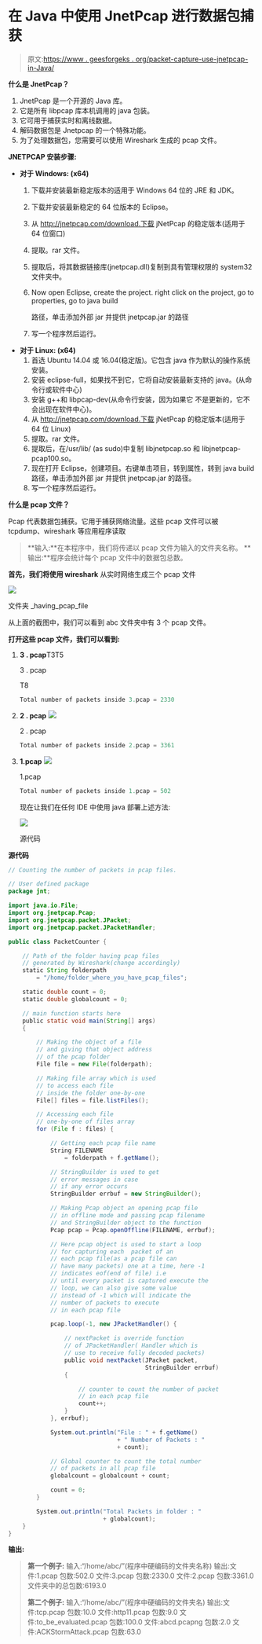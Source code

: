 # 在 Java 中使用 JnetPcap 进行数据包捕获

> 原文:[https://www . geesforgeks . org/packet-capture-use-jnetpcap-in-Java/](https://www.geeksforgeeks.org/packet-capturing-using-jnetpcap-in-java/)

**什么是 JnetPcap？**

1.  JnetPcap 是一个开源的 Java 库。
2.  它是所有 libpcap 库本机调用的 java 包装。
3.  它可用于捕获实时和离线数据。
4.  解码数据包是 Jnetpcap 的一个特殊功能。
5.  为了处理数据包，您需要可以使用 Wireshark 生成的 pcap 文件。

**JNETPCAP 安装步骤:**

*   **对于 Windows: (x64)**
    1.  下载并安装最新稳定版本的适用于 Windows 64 位的 JRE 和 JDK。
    2.  下载并安装最新稳定的 64 位版本的 Eclipse。
    3.  从 http://jnetpcap.com/download.下载 jNetPcap 的稳定版本(适用于 64 位窗口)
    4.  提取。rar 文件。
    5.  提取后，将其数据链接库(jnetpcap.dll)复制到具有管理权限的 system32 文件夹中。
    6.  Now open Eclipse, create the project. right click on the project, go to properties, go to java build

        路径，单击添加外部 jar 并提供 jnetpcap.jar 的路径

    7.  写一个程序然后运行。
*   **对于 Linux: (x64)**
    1.  首选 Ubuntu 14.04 或 16.04(稳定版)。它包含 java 作为默认的操作系统安装。
    2.  安装 eclipse-full，如果找不到它，它将自动安装最新支持的 java。(从命令行或软件中心)
    3.  安装 g++和 libpcap-dev(从命令行安装，因为如果它
        不是更新的，它不会出现在软件中心)。
    4.  从 http://jnetpcap.com/download.下载 jNetPcap 的稳定版本(适用于 64 位 Linux)
    5.  提取。rar 文件。
    6.  提取后，在/usr/lib/ (as sudo)中复制 libjnetpcap.so 和 libjnetpcap-pcap100.so。
    7.  现在打开 Eclipse，创建项目。右键单击项目，转到属性，转到 java build
        路径，单击添加外部 jar 并提供 jnetpcap.jar 的路径。
    8.  写一个程序然后运行。

**什么是 pcap 文件？**

Pcap 代表数据包捕获。它用于捕获网络流量。这些 pcap 文件可以被 tcpdump、wireshark 等应用程序读取

> **输入:**在本程序中，我们将传递以 pcap 文件为输入的文件夹名称。
> **输出:**程序会统计每个 pcap 文件中的数据包总数。

**首先，我们将使用 wireshark** 从实时网络生成三个 pcap 文件

![](img/74d6ba4671d7ba90124b7078745fe178.png)

文件夹 _having_pcap_file

从上面的截图中，我们可以看到 abc 文件夹中有 3 个 pcap 文件。

**打开这些 pcap 文件，我们可以看到:**

1.  **3 . pcap**T3T5

    3 . pcap

    T8

    ```java
    Total number of packets inside 3.pcap = 2330 
    ```

2.  **2 . pcap**
    ![](img/3fe3dd4f122d09496e05c2c0bb33ad1c.png)

    2 . pcap

    ```java
    Total number of packets inside 2.pcap = 3361 
    ```

3.  **1.pcap**
    ![](img/8d89fc89090fcee5af0fef1b444f2dbf.png)

    1.pcap

    ```java
    Total number of packets inside 1.pcap = 502 
    ```

    现在让我们在任何 IDE 中使用 java 部署上述方法:

    ![](img/4bb582c9d3ebb23f29ea306965210630.png)

    源代码

**源代码**

```java
// Counting the number of packets in pcap files.

// User defined package
package jnt;

import java.io.File;
import org.jnetpcap.Pcap;
import org.jnetpcap.packet.JPacket;
import org.jnetpcap.packet.JPacketHandler;

public class PacketCounter {

    // Path of the folder having pcap files
    // generated by Wireshark(change accordingly)
    static String folderpath
        = "/home/folder_where_you_have_pcap_files";

    static double count = 0;
    static double globalcount = 0;

    // main function starts here
    public static void main(String[] args)
    {

        // Making the object of a file
        // and giving that object address
        // of the pcap folder
        File file = new File(folderpath);

        // Making file array which is used
        // to access each file
        // inside the folder one-by-one
        File[] files = file.listFiles();

        // Accessing each file
        // one-by-one of files array
        for (File f : files) {

            // Getting each pcap file name
            String FILENAME
                = folderpath + f.getName();

            // StringBuilder is used to get
            // error messages in case
            // if any error occurs
            StringBuilder errbuf = new StringBuilder();

            // Making Pcap object an opening pcap file
            // in offline mode and passing pcap filename
            // and StringBuilder object to the function
            Pcap pcap = Pcap.openOffline(FILENAME, errbuf);

            // Here pcap object is used to start a loop
            // for capturing each  packet of an
            // each pcap file(as a pcap file can
            // have many packets) one at a time, here -1
            // indicates eof(end of file) i.e
            // until every packet is captured execute the
            // loop, we can also give some value
            // instead of -1 which will indicate the
            // number of packets to execute
            // in each pcap file

            pcap.loop(-1, new JPacketHandler() {

                // nextPacket is override function
                // of JPacketHandler( Handler which is
                // use to receive fully decoded packets)
                public void nextPacket(JPacket packet,
                                       StringBuilder errbuf)
                {

                    // counter to count the number of packet
                    // in each pcap file
                    count++;
                }
            }, errbuf);

            System.out.println("File : " + f.getName()
                               + " Number of Packets : "
                               + count);

            // Global counter to count the total number
            // of packets in all pcap file
            globalcount = globalcount + count;

            count = 0;
        }

        System.out.println("Total Packets in folder : "
                           + globalcount);
    }
}
```

**输出:**

> **第一个例子:**
> 输入:“/home/abc/”(程序中硬编码的文件夹名称)
> 输出:文件:1.pcap 包数:502.0
> 文件:3.pcap 包数:2330.0
> 文件:2.pcap 包数:3361.0
> 文件夹中的总包数:6193.0
> 
> **第二个例子:**
> 输入:“/home/abc/”(程序中硬编码的文件夹名)
> 输出:文件:tcp.pcap 包数:10.0
> 文件:http11.pcap 包数:9.0
> 文件:to_be_evaluated.pcap 包数:100.0
> 文件:abcd.pcapng 包数:2.0
> 文件:ACKStormAttack.pcap 包数:63.0